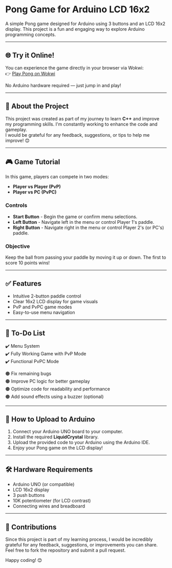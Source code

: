 # Pong Game for Arduino LCD 16x2
A simple Pong game designed for Arduino using 3 buttons and an LCD 16x2 display. This project is a fun and engaging way to explore Arduino programming concepts.

---

## 🌐 Try it Online!
You can experience the game directly in your browser via Wokwi:  
👉 [Play Pong on Wokwi](https://wokwi.com/projects/424770408827590657)  

No Arduino hardware required — just jump in and play!

---

## 🎯 About the Project
This project was created as part of my journey to learn **C++** and improve my programming skills. I'm constantly working to enhance the code and gameplay.  
I would be grateful for any feedback, suggestions, or tips to help me improve! 😊  

---

## 🎮 Game Tutorial
In this game, players can compete in two modes:
- **Player vs Player (PvP)**
- **Player vs PC (PvPC)**

### Controls
- **Start Button** - Begin the game or confirm menu selections.
- **Left Button** - Navigate left in the menu or control Player 1's paddle.
- **Right Button** - Navigate right in the menu or control Player 2's (or PC's) paddle.

### Objective
Keep the ball from passing your paddle by moving it up or down. The first to score 10 points wins!

---

## ✅ Features
- Intuitive 2-button paddle control
- Clear 16x2 LCD display for game visuals
- PvP and PvPC game modes
- Easy-to-use menu navigation

---

## 🔧 To-Do List
✔️ Menu System  
✔️ Fully Working Game with PvP Mode  
✔️ Functional PvPC Mode  

🟠 Fix remaining bugs  
🟠 Improve PC logic for better gameplay  
🟠 Optimize code for readability and performance  
🟠 Add sound effects using a buzzer (optional)  

---

## 📜 How to Upload to Arduino
1. Connect your Arduino UNO board to your computer.
2. Install the required **LiquidCrystal** library.
3. Upload the provided code to your Arduino using the Arduino IDE.
4. Enjoy your Pong game on the LCD display!

---

## 🛠️ Hardware Requirements
- Arduino UNO (or compatible)
- LCD 16x2 display
- 3 push buttons
- 10K potentiometer (for LCD contrast)
- Connecting wires and breadboard

---

## 🤝 Contributions
Since this project is part of my learning process, I would be incredibly grateful for any feedback, suggestions, or improvements you can share. Feel free to fork the repository and submit a pull request.  

Happy coding! 😊
